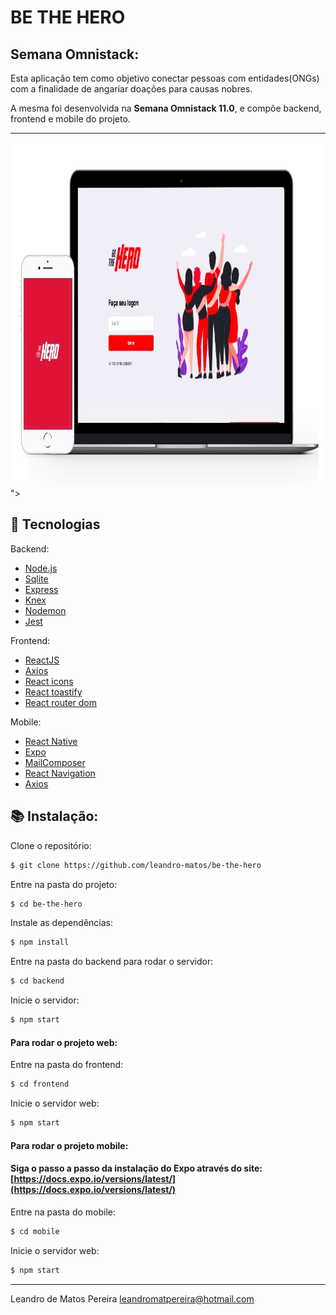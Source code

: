 # BE THE HERO
## Semana Omnistack:

Esta aplicação tem como objetivo conectar pessoas com entidades(ONGs) com a finalidade de angariar doações para causas nobres.

A mesma foi desenvolvida na **Semana Omnistack 11.0**, e compõe backend, frontend e mobile do projeto.

---

<img width="900" height="550" src="https://github.com/leandro-matos/be-the-hero/blob/master/asset/bethehero.jpg">">


## 🚀  Tecnologias
Backend:
-   [Node.js](https://nodejs.org/en/)
-	[Sqlite](https://www.sqlite.org/docs.html)
-   [Express](https://expressjs.com/pt-br/)
-   [Knex](http://knexjs.org/)
-   [Nodemon](https://nodemon.io/)
-   [Jest](https://jestjs.io/)

Frontend:
-   [ReactJS](https://pt-br.reactjs.org/)
-   [Axios](https://github.com/axios/axios)
-   [React icons](https://react-icons.netlify.com/#/)
-   [React toastify](https://github.com/fkhadra/react-toastify)
-   [React router dom](https://www.npmjs.com/package/react-router-dom)

Mobile:
-   [React Native](https://reactnative.dev/)
-   [Expo](https://expo.io/)
-   [MailComposer](https://docs.expo.io/versions/latest/sdk/mail-composer/)
-   [React Navigation](https://reactnavigation.org/)
-   [Axios](https://github.com/axios/axios)

## :books: Instalação:

Clone o repositório:
```sh
$ git clone https://github.com/leandro-matos/be-the-hero
```

Entre na pasta do projeto:
```sh
$ cd be-the-hero
```
Instale as dependências:
```sh
$ npm install
```
Entre na pasta do backend para rodar o servidor:
```sh
$ cd backend
```
Inicie o servidor:
```sh
$ npm start
```
#### Para rodar o projeto web:
Entre na pasta do frontend:
```sh
$ cd frontend
```
Inicie o servidor web:
```sh
$ npm start
```
#### Para rodar o projeto mobile:

#### Siga o passo a passo da instalação do Expo através do site: [https://docs.expo.io/versions/latest/](https://docs.expo.io/versions/latest/)
Entre na pasta do mobile:
```sh
$ cd mobile
```
Inicie o servidor web:
```sh
$ npm start
```

----------

Leandro de Matos Pereira
leandromatpereira@hotmail.com
